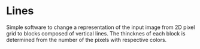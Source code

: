 # Lines
Simple software to change a representation of the input image from 2D pixel grid to blocks composed of vertical lines. The thincknes of each block is determined from the number of the pixels with respective colors. 



